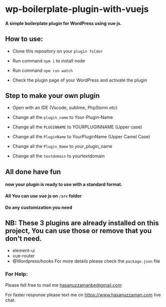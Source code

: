 # wp-boilerplate-plugin-with-vuejs

#### A simple boilerplate plugin for WordPress using vue js.

## How to use:

* Clone this repository on your `plugin folder`

* Run command `npm i` to install node 

* Run command `npm run watch` 

* Check the plugin page of your WordPress and activate the plugin


## Step to make your own plugin

* Open with an IDE (Vscode, sublime, PhpStorm etc)

* Change all the   `plugin_name` to Your-Plugin-Name 
* Change all the   `PLUGINNAME`  to YOURPLUGINNAME    (Upper case)
* Change all the   `PluginName`  to YourPluginName    (Upper Camel Case)
* Change all the   `Plugin_Name` to your_plugin_name
* Change all the   `textdomain`  to yourtextdomain


## All done have fun
#### now your plugin is ready to use with a standard format.
#### All You can use vue js on `/src` folder
#### Do any customization you need

 ## NB: These 3 plugins are already installed on this project, You can use those or remove that you don't need.
 * element-ui
 * vue-router
 * @Wordpress/hooks
 For more details please check the `package.json` file
 
 ### For Help:
 Please fell free to mail me <a href="mailto:hasanuzzamanbe@gmail.com">hasanuzzamanbe@gmail.com</a>
 
 For faster response please text me on https://www.hasanuzzaman.com live chat.
 
